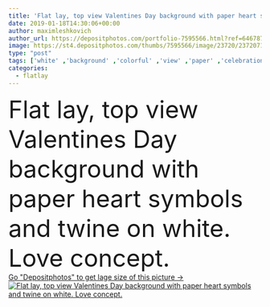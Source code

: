 ```yaml
---
title: 'Flat lay, top view Valentines Day background with paper heart symbols and twine on white. Love concept.'
date: 2019-01-18T14:30:06+00:00
author: maximleshkovich
author_url: https://depositphotos.com/portfolio-7595566.html?ref=64678756
image: https://st4.depositphotos.com/thumbs/7595566/image/23720/237207156/api_thumb_450.jpg?forcejpeg=true
type: "post"
tags: ['white' ,'background' ,'colorful' ,'view' ,'paper' ,'celebration' ,'decoration' ,'happy' ,'holiday' ,'love' ,'women' ,'texture' ,'pattern' ,'card' ,'symbol' ,'pink' ,'concept' ,'lay' ,'couple' ,'romantic' ,'wedding' ,'flat' ,'lifestyle' ,'desk' ,'feminine' ,'template' ,'styled' ,'top' ,'rope' ,'media' ,'header' ,'social' ,'minimalism' ,'valentines' ,'blog' ,'twine' ,'hearts' ,'minimal' ,'blogger' ,'top view' ,'flat lay' ,'flatlay' ]
categories: 
  - flatlay
---
```

<div aling="center">
            <font size="60"> Flat lay, top view Valentines Day background with paper heart symbols and twine on white. Love concept.</font>   
</div>
<div>
    <a href='https://depositphotos.com/237207156/stock-photo-flat-lay-top-view-valentines.html?ref=64678756' target=_blank > Go "Depositphotos" to get lage size of this picture ->
        <img href='https://depositphotos.com/237207156/stock-photo-flat-lay-top-view-valentines.html?ref=64678756' src='https://st4.depositphotos.com/7595566/23720/i/950/depositphotos_237207156-stock-photo-flat-lay-top-view-valentines.jpg?forcejpeg=true' alt='Flat lay, top view Valentines Day background with paper heart symbols and twine on white. Love concept.' >
    </a>
</div>
